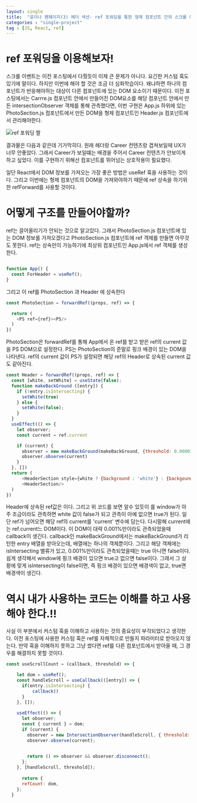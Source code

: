 ```yaml
---
layout: single
title:  "윤이나 팬페이지(3) 헤더 섹션- ref 포워딩을 통한 형제 컴포넌트 간의 스크롤 이벤트"
categories : "single-project"
tag : [JS, React, ref]
---
```


# ref 포워딩을 이용해보자!

  스크롤 이벤트는 이전 포스팅에서 다뤘듯이 이제 큰 문제가 아니다. 요긴한 커스텀 훅도 있기에 말이다. 하지만 이번에 해야 할 것은 조금 더 심화학습이다. 왜냐하면 하나의 컴포넌트가 반응해야하는 대상이 다른 컴포넌트에 있는 DOM 요소이기 때문이다. 이전 포스팅에서는 Carrre.js 컴포넌트 안에서 만들어진 DOM요소를 해당 컴포넌트 안에서 만든 intersectionObserver 객체를 통해 관측했다면, 이번 구현은 App.js 하위에 있는 PhotoSection.js 컴포넌트에서 만든 DOM을 형제 컴포넌트인 Header.js 컴포넌트에서 관리해야한다.

![ref 포워딩 짤]({{site.url}}/images/header_background.gif)

  결과물은 다음과 같은데 기가막히다. 원래 헤더랑 Career 컨텐츠랑 겹쳐보일때 UX가 너무 안좋았다. 그래서 Career가 보일떄는 배경을 주어서 Career 컨텐츠가 안보이게 하고 싶었다. 이를 구현하기 위해선 컴포넌트를 뛰어넘는 상호작용이 필요했다.

  일단 React에서 DOM 정보를 가져오는 가장 좋은 방법은 useRef 훅을 사용하는 것이다. 그리고 이번에는 형제 컴포넌트의 DOM을 가져와야하기 때문에 ref 상속을 하기위한 refForward를 사용할 것이다. 

# 어떻게 구조를 만들어야할까?

ref는 끌어올리기가 안되는 것으로 알고있다. 그래서 PhotoSection.js 컴포넌트에 있는 DOM 정보를 가져오겠다고 PhotoSection.js 컴포넌트에 ref 객체를 만들면 아무것도 못한다. ref는 상속만이 가능하기에 최상위 컴포넌트인 App.js에서 ref 객체를 생성한다.

```js

function App() {
  const ForHeader = useRef();
}
```

그리고 이 ref를 PhotoSection 과 Header 에 상속한다

```js
const PhotoSection = forwardRef((props, ref) => {

  return (
    <PS ref={ref}><PS/>
  )
})
``` 
PhotoSection은 forwardRef를 통해 App에서 온 ref를 받고 받은 ref의 current 값을 PS DOM으로 설정한다. PS는 PhotoSection의 준말로 핑크 배경이 있는 DOM을 나타낸다.  ref의 current 값이 PS가 설정되면 해당 ref의 Header로 상속된 current 값도 같아진다.

```js
const Header = forwardRef((props, ref) => {
  const [white, setWhite] = useState(false);
  function makeBackGround ([entry]) {
    if (!entry.isIntersecting) {
      setWhite(true)
    } else {
      setWhite(false);
    }
  }
  useEffect(() => {
    let observer;
    const current = ref.current

    if (current) {
      observer = new makeBackGround(makeBackGround, {threshold: 0.00001})
      observer.observe(current)
    }
  }, [])
  return (
      <HeaderSection style={white ? {background : 'white'} : {backgound : ''}}>
      <HeaderSection/>
  )
})
```
Header에 상속된 ref값은 <PS>이다. 그리고 위 코드를 보면 알수 있듯이 <PS>를 window가 아주 조금이라도 관측하면 white 값이 false가 되고 관측이 아예 없으면 true가 된다. 일단 ref가 넘어오면 해당 ref의 current를 'current' 변수에 담는다. 다시말해 current에는 ref.current느 <PS> DOM이다. 이 DOM이 대략 0.001%만이라도 관측되었을때 callback이 생긴다. callback인 makeBackGround에서는 makeBackGround가 리턴한 entry 배열을 받아오는데, 배열에는 하나의 객체뿐이다. 그리고 해당 객체에는 isIntersecting 밸류가 있고, 0.001%만이라도 관측되었을때는 true 아니면 false이다. 쉽게 생각해서 window에 핑크 배경이 있으면 true고 없으면 false이다. 그래서 그 상황에 맞게 isIntersecting이 false이면, 즉 핑크 배경이 있으면 배경색이 없고, true면 배경색이 생긴다.


# 역시 내가 사용하는 코드는 이해를 하고 사용해야 한다.!!

사실 이 부분에서 커스텀 훅을 이해하고 사용하는 것의 중요성이 부각되었다고 생각한다.  이전 포스팅에 사용한 커스텀 훅은 ref를 자체적으로 만들지 파라미터로 받아오지 않는다. 만약 훅을 이해하지 못하고 그냥 썼다면 ref를 다른 컴포넌트에서 받아올 때, 그 경우를 해결하지 못할 것이다. 

```js
const useScrollCount = (callback, threshold) => {

    let dom = useRef();
    const handleScroll = useCallback(([entry]) => {
      if(entry.isIntersecting) {
          callback()
      }
    }, []);
    
    useEffect(() => {
      let observer;
      const { current } = dom;
      if (current) {
        observer = new IntersectionObserver(handleScroll, { threshold: threshold });
        observer.observe(current);

        
        return () => observer && observer.disconnect();
      };
    }, [handleScroll, threshold]);
    
      return {
      refCount: dom,
    };
  }
```




